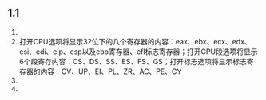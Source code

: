 ## 1.1

1. 
2. 打开CPU选项将显示32位下的八个寄存器的内容：eax、ebx、ecx、edx、esi、edi、eip、esp以及ebp寄存器、efl标志寄存器；打开CPU段选项将显示6个段寄存内容：CS、DS、SS、ES、FS、GS；打开标志选项将显示标志寄存器的内容：OV、UP、EI、PL、ZR、AC、PE、CY
3. 
4. 

